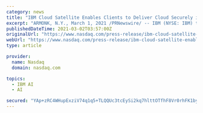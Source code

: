 ```yaml
---
category: news
title: "IBM Cloud Satellite Enables Clients to Deliver Cloud Securely in Any Environment Including at the Edge"
excerpt: "ARMONK, N.Y., March 1, 2021 /PRNewswire/ -- IBM (NYSE: IBM) today announced that its hybrid cloud services are now generally available in any environment -- on any cloud, on premises or at the ..."
publishedDateTime: 2021-03-02T03:57:00Z
originalUrl: "https://www.nasdaq.com/press-release/ibm-cloud-satellite-enables-clients-to-deliver-cloud-securely-in-any-environment"
webUrl: "https://www.nasdaq.com/press-release/ibm-cloud-satellite-enables-clients-to-deliver-cloud-securely-in-any-environment"
type: article

provider:
  name: Nasdaq
  domain: nasdaq.com

topics:
  - IBM AI
  - AI

secured: "YAp+zRC4WHupExziV74q1q5+TLQQUc3tcEySi2kq7hlttOTfhF8Vr0rhFK1byyrARWntSuetvVqoXHCYadADPQvrDehTw9MC10UiqROdBup08R0XjM2KwXz7lCLVjxl4azjprwgCjeZyLNrJ8jOxFQiOMpMfKyT2jr9am78EJK1uaBi0W013+qlIJ3qGeG1cgYViiow0VNKQumRRciT0Cw2/jOkr5jfeV5hIGOIMkFGwmu6e9tY7ixog01mLfDoA3zSzQq0ZgwQxg6czdUSuH7sYRaEMsDViDlobDJT81rqMj64XHPpl2yg46FmLeQiRyrImaXFyFoHWM6l5ZD6Phvf9EuhdpyfWBGuijlF2NYs=;CKp+XgD+eGi4+SHBJct1eQ=="
---
```


